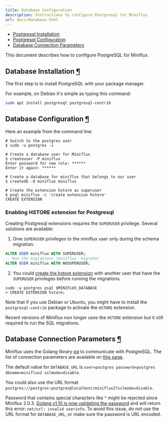 ```yaml
---
title: Database Configuration
description: Instructions to configure Postgresql for Miniflux
url: docs/database.html
---
```


- [Postgresql Installation](#installation)
- [Postgresql Configuration](#configuration)
- [Database Connection Parameters](#dsn)

This document describes how to configure PostgreSQL for Miniflux.

<h2 id="installation">Database Installation <a class="anchor" href="#installation" title="Permalink">¶</a></h2>

The first step is to install PostgreSQL with your package manager.

For example, on Debian it's simple as typing this command:

```bash
sudo apt install postgresql postgresql-contrib
```

<h2 id="configuration">Database Configuration <a class="anchor" href="#configuration" title="Permalink">¶</a></h2>

Here an example from the command line:

```
# Switch to the postgres user
$ sudo -u postgres -i

# Create a database user for Miniflux
$ createuser -P miniflux
Enter password for new role: ******
Enter it again: ******

# Create a database for miniflux that belongs to our user
$ createdb -O miniflux miniflux

# Create the extension hstore as superuser
$ psql miniflux -c 'create extension hstore'
CREATE EXTENSION
```

### Enabling HSTORE extension for Postgresql

Creating Postgresql extensions requires the `SUPERUSER` privilege.
Several solutions are available:

1) Give `SUPERUSER` privileges to the miniflux user only during the schema migration:

```sql
ALTER USER miniflux WITH SUPERUSER;
-- Run the migrations (miniflux -migrate)
ALTER USER miniflux WITH NOSUPERUSER;
```

2) You could [create the hstore extension](https://www.postgresql.org/docs/current/static/sql-createextension.html) with another user that have the ``SUPERUSER`` privileges before running the migrations.

```
sudo -u postgres psql $MINIFLUX_DATABASE
> CREATE EXTENSION hstore;
```

Note that if you use Debian or Ubuntu, you might have to install the `postgresql-contrib` package to activate the `HSTORE` extension.

Recent versions of Miniflux non longer uses the `HSTORE` extension but it still required to run the SQL migrations.

<h2 id="dsn">Database Connection Parameters <a class="anchor" href="#dsn" title="Permalink">¶</a></h2>

Miniflux uses the Golang library [pq](https://github.com/lib/pq) to communicate with PostgreSQL.
The list of connection parameters are available on [this page](https://pkg.go.dev/github.com/lib/pq?utm_source=godoc#hdr-Connection_String_Parameters).

The default value for `DATABASE_URL` is `user=postgres password=postgres dbname=miniflux2 sslmode=disable`.

You could also use the URL format `postgres://postgres:postgres@localhost/miniflux2?sslmode=disable`.

<div class="warning">
Password that contains special characters like ^ might be rejected since Miniflux 2.0.3. <a href="https://go-review.googlesource.com/c/go/+/87038">Golang v1.10 is now validating the password</a> and will return this error: <code>net/url: invalid userinfo</code>.
To avoid this issue, do not use the URL format for <code>DATABASE_URL</code>, or make sure the password is URL encoded.
</div>
